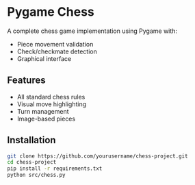 # Pygame Chess


A complete chess game implementation using Pygame with:
- Piece movement validation
- Check/checkmate detection
- Graphical interface

## Features
- All standard chess rules
- Visual move highlighting
- Turn management
- Image-based pieces

## Installation
```bash
git clone https://github.com/yourusername/chess-project.git
cd chess-project
pip install -r requirements.txt
python src/chess.py
